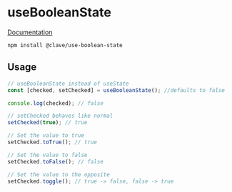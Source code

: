 # useBooleanState

[Documentation](https://claveconsulting.github.io/react-hooks/use-boolean-state)

```
npm install @clave/use-boolean-state
```

## Usage

```jsx
// useBooleanState instead of useState
const [checked, setChecked] = useBooleanState(); //defaults to false

console.log(checked); // false

// setChecked behaves like normal
setChecked(true); // true

// Set the value to true
setChecked.toTrue(); // true

// Set the value to false
setChecked.toFalse(); // false

// Set the value to the opposite
setChecked.toggle(); // true -> false, false -> true
```
